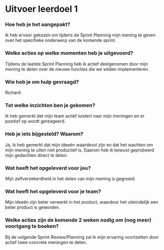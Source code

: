 # Uitvoer leerdoel 1

### Hoe heb je het aangepakt?

Ik heb ervoor gekozen om tijdens de Sprint Planning mijn mening te geven over het specifieke onderwerp van de komende sprint.

### Welke acties op welke momenten heb je uitgevoerd? 

Tijdens de laatste Sprint Planning heb ik actief deelgenomen door mijn mening te delen over de nieuwe functies die we wilden implementeren.

### Wie heb je om hulp gevraagd?

Richard.

### Tot welke inzichten ben je gekomen?

Ik heb gemerkt dat mijn team actief luistert naar mijn meningen en er positief op wordt gereageerd.

### Heb je iets bijgesteld? Waarom?

Ja, ik heb gemerkt dat mijn ideeën waardevol zijn en dat het wachten om mijn mening te uiten niet productief is. Daarom heb ik bewust geprobeerd mijn gedachten direct te delen.

### Wat heeft het opgeleverd voor jou?

Mijn zelfverzekerdheid in het delen van mijn mening is gegroeid.

### Wat heeft het opgeleverd voor je team?

Mijn ideeën zijn beter verwerkt in het product, waardoor het uiteindelijk een beter product is geworden.

### Welke acties zijn de komende 2 weken nodig om (nog meer) voortgang te boeken?

Bij de volgende Sprint Review/Planning zal ik mijn ervaring voortzetten door actief twee concrete meningen te delen. 